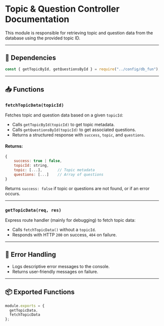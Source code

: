 # Topic & Question Controller Documentation

This module is responsible for retrieving topic and question data from the database using the provided topic ID.

---

## 🔧 Dependencies
```js
const { getTopicById, getQuestionsById } = require("../config/db_fun");
```

---



## 📥 Functions

### `fetchTopicData(topicId)`
Fetches topic and question data based on a given `topicId`:
- Calls `getTopicById(topicId)` to get topic metadata.
- Calls `getQuestionsById(topicId)` to get associated questions.
- Returns a structured response with `success`, `topic`, and `questions`.

#### Returns:
```js
{
    success: true | false,
    topicId: string,
    topic: [...],       // Topic metadata
    questions: [...]    // Array of questions
}
```

Returns `success: false` if topic or questions are not found, or if an error occurs.

---

### `getTopicData(req, res)`
Express route handler (mainly for debugging) to fetch topic data:
- Calls `fetchTopicData()` without a `topicId`.
- Responds with HTTP `200` on success, `404` on failure.

---

## 🔁 Error Handling
- Logs descriptive error messages to the console.
- Returns user-friendly messages on failure.

---

## 📦 Exported Functions
```js
module.exports = {
  getTopicData,
  fetchTopicData
};
```
